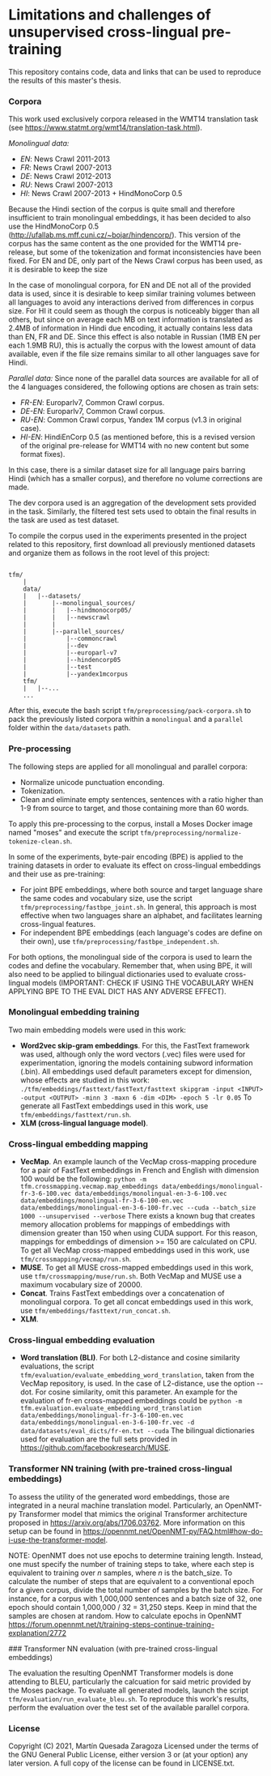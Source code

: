 # Limitations and challenges of unsupervised cross-lingual pre-training

This repository contains code, data and links that can be used to reproduce the results of this master's thesis.


### Corpora
This work used exclusively corpora released in the WMT14 translation task (see https://www.statmt.org/wmt14/translation-task.html).

*Monolingual data:* 
- *EN*: News Crawl 2011-2013
- *FR*: News Crawl 2007-2013
- *DE*: News Crawl 2012-2013
- *RU*: News Crawl 2007-2013
- *HI*: News Crawl 2007-2013 + HindMonoCorp 0.5

Because the Hindi section of the corpus is quite small and therefore insufficient to train monolingual embeddings, it has been decided to also use the HindMonoCorp 0.5 (http://ufallab.ms.mff.cuni.cz/~bojar/hindencorp/). 
This version of the corpus has the same content as the one provided for the WMT14 pre-release, but some of the tokenization and format inconsistencies have been fixed.
For EN and DE, only part of the News Crawl corpus has been used, as it is desirable to keep the size 

In the case of monolingual corpora, for EN and DE not all of the provided data is used, since it is desirable to keep similar training volumes between all languages to avoid any interactions derived from differences in corpus size.
For HI it could seem as though the corpus is noticeably bigger than all others, but since on average each MB on text information is translated as 2.4MB of information in Hindi due encoding, it actually contains less data than EN, FR and DE.
Since this effect is also notable in Russian (1MB EN per each 1.9MB RU), this is actually the corpus with the lowest amount of data available, even if the file size remains similar to all other languages save for Hindi.  
    
*Parallel data:* Since none of the parallel data sources are available for all of the 4 languages considered, the following options are chosen as train sets:
   - *FR-EN*: Europarlv7, Common Crawl corpus.
   - *DE-EN*: Europarlv7, Common Crawl corpus.
   - *RU-EN*: Common Crawl corpus, Yandex 1M corpus (v1.3 in original case).
   - *HI-EN*: HindiEnCorp 0.5 (as mentioned before, this is a revised version of the original pre-release for WMT14 with no new content but some format fixes).

In this case, there is a similar dataset size for all language pairs barring Hindi (which has a smaller corpus), and therefore no volume corrections are made.
   
The dev corpora used is an aggregation of the development sets provided in the task. Similarly, the filtered test sets used to obtain the final results in the task are used as test dataset.
   
To compile the corpus used in the experiments presented in the project related to this repository, first download all previously mentioned datasets and organize them as follows in the root level of this project:
```

tfm/
    |
    data/
    |   |--datasets/
    |       |--monolingual_sources/
    |       |   |--hindmonocorp05/
    |       |   |--newscrawl
    |       |
    |       |--parallel_sources/
    |           |--commoncrawl
    |           |--dev
    |           |--europarl-v7
    |           |--hindencorp05
    |           |--test
    |           |--yandex1mcorpus
    tfm/
    |   |--...
    ...      
```
After this, execute the bash script `tfm/preprocessing/pack-corpora.sh` to pack the previously listed corpora within a `monolingual` and a `parallel` folder within the `data/datasets` path.

### Pre-processing

The following steps are applied for all monolingual and parallel corpora:
   - Normalize unicode punctuation enconding.
   - Tokenization.
   - Clean and eliminate empty sentences, sentences with a ratio higher than 1-9 from source to target, and those containing more than 60 words.

To apply this pre-processing to the corpus, install a Moses Docker image named "moses" and execute the script `tfm/preprocessing/normalize-tokenize-clean.sh`.

In some of the experiments, byte-pair encoding (BPE) is applied to the training datasets in order to evaluate its effect on cross-lingual embeddings and their use as pre-training:

   - For joint BPE embeddings, where both source and target language share the same codes and vocabulary size, use the script `tfm/preprocessing/fastbpe_joint.sh`.
    In general, this approach is most effective when two languages share an alphabet, and facilitates learning cross-lingual features.
   - For independent BPE embeddings (each language's codes are define on their own), use `tfm/preprocessing/fastbpe_independent.sh`.
   
For both options, the monolingual side of the corpora is used to learn the codes and define the vocabulary.
Remember that, when using BPE, it will also need to be applied to bilingual dictionaries used to evaluate cross-lingual models (IMPORTANT: CHECK IF USING THE VOCABULARY WHEN APPLYING BPE TO THE EVAL DICT HAS ANY ADVERSE EFFECT).

<!---
your comment goes here
and here
% No truecasing since it seems kind of inconsecuential for this application, given that it applies capital letters to the beginning of sentences 

HEY WHAT YOU HAVE DONE IS GOOD BUT CHECK THIS, LOOKS INTERESTING https://github.com/rsennrich/wmt16-scripts/blob/master/sample/preprocess.sh
-->

### Monolingual embedding training

Two main embedding models were used in this work:
   - **Word2vec skip-gram embeddings**. For this, the FastText framework was used, although only the word vectors (.vec) files were used for experimentation, ignoring the models containing subword information (.bin).
   All embeddings used default parameters except for dimension, whose effects are studied in this work: `./tfm/embeddings/fasttext/fastText/fasttext skipgram -input <INPUT> -output <OUTPUT> -minn 3 -maxn 6 -dim <DIM> -epoch 5 -lr 0.05`
   To generate all FastText embeddings used in this work, use `tfm/embeddings/fasttext/run.sh`.
   - **XLM (cross-lingual language model)**. 
   
### Cross-lingual embedding mapping

   - **VecMap**. An example launch of the VecMap cross-mapping procedure for a pair of FastText embeddings in French and English with dimension 100 would be the following:
   `python -m tfm.crossmapping.vecmap.map_embeddings data/embeddings/monolingual-fr-3-6-100.vec data/embeddings/monolingual-en-3-6-100.vec data/embeddings/monolingual-fr-3-6-100-en.vec data/embeddings/monolingual-en-3-6-100-fr.vec --cuda --batch_size 1000 --unsupervised --verbose`
    There exists a known bug that creates memory allocation problems for mappings of embeddings with dimension greater than 150 when using CUDA support.
    For this reason, mappings for embeddings of dimension >= 150 are calculated on CPU.
    To get all VecMap cross-mapped embeddings used in this work, use `tfm/crossmapping/vecmap/run.sh`.
   - **MUSE**. To get all MUSE cross-mapped embeddings used in this work, use `tfm/crossmapping/muse/run.sh`. Both VecMap and MUSE use a maximum vocabulary size of 20000.
   - **Concat**. Trains FastText embeddings over a concatenation of monolingual corpora. To get all concat embeddings used in this work, use `tfm/embeddings/fasttext/run_concat.sh`.
   - **XLM**. 

### Cross-lingual embedding evaluation
   - **Word translation (BLI)**. For both L2-distance and cosine similarity evaluations, the script `tfm/evaluation/evaluate_embedding_word_translation`, taken from the VecMap repository, is used.
   In the case of L2-distance, use the option --dot. For cosine similarity, omit this parameter. 
   An example for the evaluation of fr-en cross-mapped embeddings could be `python -m tfm.evaluation.evaluate_embedding_word_translation data/embeddings/monolingual-fr-3-6-100-en.vec data/embeddings/monolingual-en-3-6-100-fr.vec -d data/datasets/eval_dicts/fr-en.txt --cuda`
   The bilingual dictionaries used for evaluation are the full sets provided in https://github.com/facebookresearch/MUSE.


### Transformer NN training (with pre-trained cross-lingual embeddings)

To assess the utility of the generated word embeddings, those are integrated in a neural machine translation model.
Particularly, an OpenNMT-py Transformer model that mimics the original Transformer architecture proposed in https://arxiv.org/abs/1706.03762. 
More information on this setup can be found in https://opennmt.net/OpenNMT-py/FAQ.html#how-do-i-use-the-transformer-model.
 
NOTE: OpenNMT does not use epochs to determine training length. Instead, one must specify the number of training steps to take, where each step is equivalent to training over *n* samples, where *n* is the batch_size.
To calculate the number of steps that are equivalent to a conventional epoch for a given corpus, divide the total number of samples by the batch size. 
For instance, for a corpus with 1,000,000 sentences and a batch size of 32, one epoch should contain 1,000,000 / 32 = 31,250 steps.
Keep in mind that the samples are chosen at random.
How to calculate epochs in OpenNMT https://forum.opennmt.net/t/training-steps-continue-training-explanation/2772 


### Transformer NN evaluation (with pre-trained cross-lingual embeddings)

The evaluation the resulting OpenNMT Transformer models is done attending to BLEU, particularly the calcuation for said metric provided by the Moses package.
To evaluate all generated models, launch the script `tfm/evaluation/run_evaluate_bleu.sh`.
To reproduce this work's results, perform the evaluation over the test set of the available parallel corpora.


### License
Copyright (C) 2021, Martín Quesada Zaragoza
Licensed under the terms of the GNU General Public License, either version 3 or (at your option) any later version. A full copy of the license can be found in LICENSE.txt.